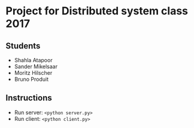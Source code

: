 # Project for Distributed system class 2017

## Students
- Shahla Atapoor
- Sander Mikelsaar
- Moritz Hilscher
- Bruno Produit

## Instructions
- Run server: 
`<python server.py>`
- Run client: 
`<python client.py>`
